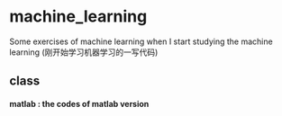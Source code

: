 # machine_learning
Some exercises of machine learning when I start studying the machine learning
    (刚开始学习机器学习的一写代码)

## class
#### matlab : the codes of matlab version

